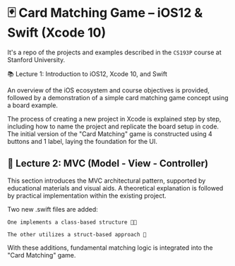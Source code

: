 # 🃏 Card Matching Game – iOS12 & Swift (Xcode 10)

It's a repo of the projects and examples described in the `CS193P` course at Stanford University.

📚 Lecture 1: Introduction to iOS12, Xcode 10, and Swift

An overview of the iOS ecosystem and course objectives is provided, followed by a demonstration of a simple card matching game concept using a board example.

The process of creating a new project in Xcode is explained step by step, including how to name the project and replicate the board setup in code.
The initial version of the "Card Matching" game is constructed using 4 buttons and 1 label, laying the foundation for the UI.

## 🧩 Lecture 2: MVC (Model - View - Controller)

This section introduces the MVC architectural pattern, supported by educational materials and visual aids.
A theoretical explanation is followed by practical implementation within the existing project.

Two new .swift files are added:

    One implements a class-based structure 👨‍🏫

    The other utilizes a struct-based approach 🧱

With these additions, fundamental matching logic is integrated into the "Card Matching" game.
